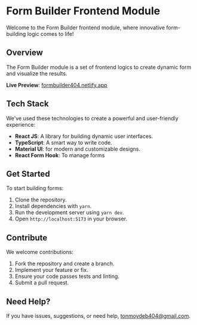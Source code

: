 # Form Builder Frontend Module

Welcome to the Form Builder frontend module, where innovative form-building logic comes to life!

## Overview

The Form Builder module is a set of frontend logics to create dynamic form and visualize the results.

**Live Preview**: <a href="https://formbuilder404.netlify.app" target="_blank">formbuilder404.netlify.app</a>

## Tech Stack

We've used these technologies to create a powerful and user-friendly experience:

- **React JS**: A library for building dynamic user interfaces.
- **TypeScript**: A smart way to write code.
- **Material UI**: for modern and customizable designs.
- **React Form Hook**: To manage forms

## Get Started

To start building forms:

1. Clone the repository.
2. Install dependencies with `yarn`.
3. Run the development server using `yarn dev`.
4. Open `http://localhost:5173` in your browser.

## Contribute

We welcome contributions:

1. Fork the repository and create a branch.
2. Implement your feature or fix.
3. Ensure your code passes tests and linting.
4. Submit a pull request.

## Need Help?

If you have issues, suggestions, or need help, <a href="mailto:tonmoydeb404@gmail.com" target="_blank">tonmoydeb404@gmail.com</a>.
